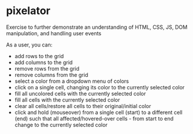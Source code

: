 # pixelator
Exercise to further demonstrate an understanding of HTML, CSS, JS, DOM manipulation, and handling user events

As a user, you can: <br>
- add rows to the grid <br>
- add columns to the grid <br>
- remove rows from the grid <br>
- remove columns from the grid <br>
- select a color from a dropdown menu of colors <br>
- click on a single cell, changing its color to the currently selected color <br>
- fill all uncolored cells with the currently selected color <br>
- fill all cells with the currently selected color <br>
- clear all cells/restore all cells to their original/initial color <br>
- click and hold (mouseover) from a single cell (start) to a different cell (end) such that all affected/hovered-over cells - from start to end change to the currently selected color

